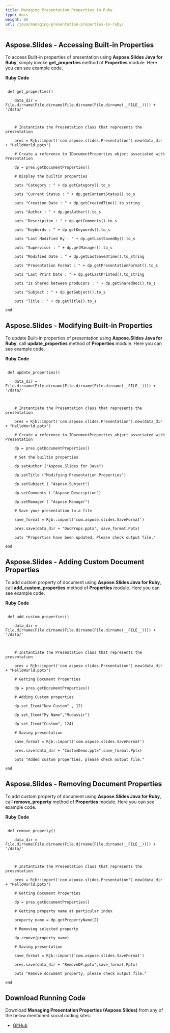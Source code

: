 ```yaml
---
title: Managing Presentation Properties in Ruby
type: docs
weight: 80
url: /java/managing-presentation-properties-in-ruby/
---
```


## **Aspose.Slides - Accessing Built-in Properties**
To access Built-in properties of presentation using **Aspose.Slides Java for Ruby**, simply invoke **get_properties** method of **Properties** module. Here you can see example code.

**Ruby Code**

```

 def get_properties()

    data_dir = File.dirname(File.dirname(File.dirname(File.dirname(__FILE__)))) + '/data/'



    # Instantiate the Presentation class that represents the presentation

    pres = Rjb::import('com.aspose.slides.Presentation').new(data_dir + "HelloWorld.pptx")

    # Create a reference to IDocumentProperties object associated with Presentation

    dp = pres.getDocumentProperties()

    # Display the builtin properties

    puts "Category : " + dp.getCategory().to_s

    puts "Current Status : " + dp.getContentStatus().to_s

    puts "Creation Date : " + dp.getCreatedTime().to_string

    puts "Author : " + dp.getAuthor().to_s

    puts "Description : " + dp.getComments().to_s

    puts "KeyWords : " + dp.getKeywords().to_s

    puts "Last Modified By : " + dp.getLastSavedBy().to_s

    puts "Supervisor : " + dp.getManager().to_s

    puts "Modified Date : " + dp.getLastSavedTime().to_string

    puts "Presentation Format : " + dp.getPresentationFormat().to_s

    puts "Last Print Date : " + dp.getLastPrinted().to_string

    puts "Is Shared between producers : " + dp.getSharedDoc().to_s

    puts "Subject : " + dp.getSubject().to_s

    puts "Title : " + dp.getTitle().to_s

end

```
## **Aspose.Slides - Modifying Built-in Properties**
To update Built-in properties of presentation using **Aspose.Slides Java for Ruby**, call **update_properties** method of **Properties** module. Here you can see example code.

**Ruby Code**

```

 def update_properties()

    data_dir = File.dirname(File.dirname(File.dirname(File.dirname(__FILE__)))) + '/data/'



    # Instantiate the Presentation class that represents the presentation

    pres = Rjb::import('com.aspose.slides.Presentation').new(data_dir + "HelloWorld.pptx")

    # Create a reference to IDocumentProperties object associated with Presentation

    dp = pres.getDocumentProperties()

    # Set the builtin properties

    dp.setAuthor ("Aspose.Slides for Java")

    dp.setTitle ("Modifying Presentation Properties")

    dp.setSubject ( "Aspose Subject")

    dp.setComments ( "Aspose Description")

    dp.setManager ( "Aspose Manager")

    # Save your presentation to a file

    save_format = Rjb::import('com.aspose.slides.SaveFormat')

    pres.save(data_dir + "DocProps.pptx", save_format.Pptx)

    puts "Properties have been updated, Please check output file."

end   

```
## **Aspose.Slides - Adding Custom Document Properties**
To add custom property of document using **Aspose.Slides Java for Ruby**, call **add_custom_properties** method of **Properties** module. Here you can see example code.

**Ruby Code**

```

 def add_custom_properties()

    data_dir = File.dirname(File.dirname(File.dirname(File.dirname(__FILE__)))) + '/data/'



    # Instantiate the Presentation class that represents the presentation

    pres = Rjb::import('com.aspose.slides.Presentation').new(data_dir + "HelloWorld.pptx")

    # Getting Document Properties

    dp = pres.getDocumentProperties()

    # Adding Custom properties

    dp.set_Item("New Custom" , 12)

    dp.set_Item("My Name","Mudassir")

    dp.set_Item("Custom", 124)

    # Saving presentation

    save_format = Rjb::import('com.aspose.slides.SaveFormat')

    pres.save(data_dir + "CustomDemo.pptx",save_format.Pptx)

    puts "Added custom properties, please check output file."

end   

```
## **Aspose.Slides - Removing Document Properties**
To add custom property of document using **Aspose.Slides Java for Ruby**, call **remove_property** method of **Properties** module. Here you can see example code.

**Ruby Code**

```

 def remove_property()

    data_dir = File.dirname(File.dirname(File.dirname(File.dirname(__FILE__)))) + '/data/'



    # Instantiate the Presentation class that represents the presentation

    pres = Rjb::import('com.aspose.slides.Presentation').new(data_dir + "HelloWorld.pptx")

    # Getting Document Properties

    dp = pres.getDocumentProperties()

    # Getting property name at particular index

    property_name = dp.getPropertyName(2)

    # Removing selected property

    dp.remove(property_name)

    # Saving presentation

    save_format = Rjb::import('com.aspose.slides.SaveFormat')

    pres.save(data_dir + "RemoveDP.pptx",save_format.Pptx)

    puts "Remove document property, please check output file."

end   

```
## **Download Running Code**
Download **Managing Presentation Properties (Aspose.Slides)** from any of the below mentioned social coding sites:

- [GitHub](https://github.com/aspose-slides/Aspose.Slides-for-Java/blob/master/Plugins/Aspose_Slides_Java_for_Ruby/lib/asposeslidesjava/Presentation/properties.rb)
